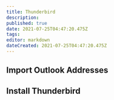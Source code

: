 ```yaml
---
title: Thunderbird
description: 
published: true
date: 2021-07-25T04:47:20.475Z
tags: 
editor: markdown
dateCreated: 2021-07-25T04:47:20.475Z
---
```



## Import Outlook Addresses
## Install Thunderbird
